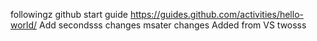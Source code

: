 followingz github start guide https://guides.github.com/activities/hello-world/
Add secondsss changes
msater changes
Added from VS
twosss